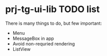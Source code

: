 # prj-tg-ui-lib TODO list

There is many things to do, but few important:

* Menu
* MessageBox in app
* Avoid non-requried rendering
* ListView


